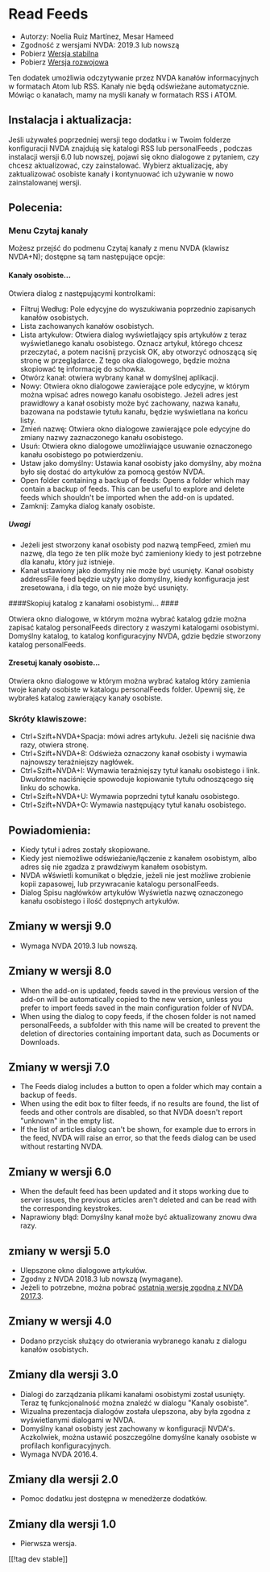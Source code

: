 # Read Feeds #

* Autorzy: Noelia Ruiz Martínez, Mesar Hameed
* Zgodność z wersjami NVDA: 2019.3 lub nowszą
* Pobierz [Wersja stabilna][1]
* Pobierz [Wersja rozwojowa][2]

Ten dodatek umożliwia odczytywanie przez NVDA kanałów informacyjnych w
formatach Atom lub RSS.  Kanały nie będą odświeżane automatycznie.  Mówiąc o
kanałach, mamy na myśli kanały w formatach RSS i ATOM.

## Instalacja i aktualizacja: ##

Jeśli używałeś poprzedniej wersji tego dodatku i w Twoim folderze
konfiguracji NVDA znajdują się katalogi RSS lub personalFeeds , podczas
instalacji wersji 6.0 lub nowszej, pojawi się okno dialogowe z pytaniem, czy
chcesz aktualizować, czy zainstalować.  Wybierz aktualizację, aby
zaktualizować osobiste kanały i kontynuować ich używanie w nowo
zainstalowanej wersji.

## Polecenia: ##

### Menu Czytaj kanały ###

Możesz przejść do podmenu Czytaj kanały z menu NVDA (klawisz NVDA+N);
dostępne są tam następujące opcje:

#### Kanały osobiste... ####

Otwiera dialog z następującymi kontrolkami:

* Filtruj Według: Pole edycyjne do wyszukiwania poprzednio zapisanych
  kanałów osobistych.
* Lista zachowanych kanałów osobistych.
* Lista artykułow: Otwiera dialog wyświetlający spis artykułów z teraz
  wyświetlanego kanału osobistego. Oznacz artykuł, którego chcesz
  przeczytać, a potem naciśnij przycisk OK, aby otworzyć odnoszącą się
  stronę w przeglądarce. Z tego oka dialogowego, będzie można skopiować tę
  informację do schowka.
* Otwórz kanał: otwiera wybrany kanał w domyślnej aplikacji.
* Nowy: Otwiera okno dialogowe zawierające pole edycyjne, w którym można
  wpisać adres nowego kanału osobistego. Jeżeli adres jest prawidłowy a
  kanał osobisty może być zachowany, nazwa kanału, bazowana na podstawie
  tytułu kanału, będzie wyświetlana na końcu listy.
* Zmień nazwę: Otwiera okno dialogowe zawierające pole edycyjne do zmiany
  nazwy zaznaczonego kanału osobistego.
* Usuń: Otwiera okno dialogowe umożliwiające  usuwanie oznaczonego kanału
  osobistego po potwierdzeniu.
* Ustaw jako domyślny: Ustawia kanał osobisty jako domyślny, aby można było
  się dostać do artykułów za pomocą gestów NVDA.
* Open folder containing a backup of feeds: Opens a folder which may contain
  a backup of feeds. This can be useful to explore and delete feeds which
  shouldn't be imported when the add-on is updated.
* Zamknij: Zamyka dialog kanały osobiste.

##### Uwagi #####

* Jeżeli jest stworzony kanał osobisty pod nazwą tempFeed, zmień mu nazwę,
  dla tego że ten plik może być zamieniony kiedy to jest potrzebne dla
  kanału, który już istnieje.
* Kanał ustawiony jako domyślny nie może być usunięty. Kanał osobisty
  addressFile feed będzie użyty jako domyślny, kiedy konfiguracja jest
  zresetowana, i dla tego, on nie może być usunięty.

####Skopiuj katalog z kanałami osobistymi... ####

Otwiera okno dialogowe, w którym można wybrać katalog gdzie można zapisać
katalog personalFeeds directory z waszymi katalogami osobistymi. Domyślny
katalog, to katalog konfiguracyjny NVDA, gdzie będzie stworzony katalog
personalFeeds.

#### Zresetuj kanały osobiste... ####

Otwiera okno dialogowe w którym można wybrać katalog który zamienia twoje
kanały osobiste w katalogu personalFeeds folder. Upewnij się, że wybrałeś
katalog zawierający kanały osobiste.

### Skróty klawiszowe: ###

* Ctrl+Szift+NVDA+Spacja: mówi adres artykułu. Jeżeli się naciśnie dwa razy,
  otwiera stronę.
* Ctrl+Szift+NVDA+8: Odświeża oznaczony kanał osobisty i wymawia najnowszy
  teraźniejszy nagłówek.
* Ctrl+Szift+NVDA+I: Wymawia teraźniejszy tytuł kanału osobistego i
  link. Dwukrotne naciśnięcie spowoduje kopiowanie tytułu odnoszącego się
  linku do schowka.
* Ctrl+Szift+NVDA+U: Wymawia poprzedni tytuł kanału osobistego.
* Ctrl+Szift+NVDA+O: Wymawia następujący tytuł kanału osobistego.

## Powiadomienia: ##

* Kiedy tytuł i adres zostały skopiowane.
* Kiedy jest niemożliwe odświeżanie/łączenie z kanałem osobistym, albo adres
  się nie zgadza z prawdziwym kanałem osobistym.
* NVDA w¥świetli komunikat o błędzie, jeżeli nie jest możliwe zrobienie
  kopii zapasowej, lub przywracanie katalogu personalFeeds.
* Dialog Spisu nagłówków artykułów Wyświetla nazwę oznaczonego kanału
  osobistego i ilość dostępnych artykułów.

## Zmiany w wersji 9.0 ##

* Wymaga NVDA 2019.3 lub nowszą.

## Zmiany w wersji 8.0 ##

* When the add-on is updated, feeds saved in the previous version of the
  add-on will be automatically copied to the new version, unless you prefer
  to import feeds saved in the main configuration folder of NVDA.
* When using the dialog to copy feeds, if the chosen folder is not named
  personalFeeds, a subfolder with this name will be created to prevent the
  deletion of directories containing important data, such as Documents or
  Downloads.

## Zmiany w wersji 7.0 ##

* The Feeds dialog includes a button to open a folder which may contain a
  backup of feeds.
* When using the edit box to filter feeds, if no results are found, the list
  of feeds and other controls are disabled, so that NVDA doesn't report
  "unknown" in the empty list.
* If the list of articles dialog can't be shown, for example due to errors
  in the feed, NVDA will raise an error, so that the feeds dialog can be
  used without restarting NVDA.

## Zmiany w wersji 6.0 ##

* When the default feed has been updated and it stops working due to server
  issues, the previous articles aren't deleted and can be read with the
  corresponding keystrokes.
* Naprawiony błąd: Domyślny kanał może być aktualizowany znowu dwa razy.

## zmiany w wersji 5.0 ##

* Ulepszone okno dialogowe artykułów.
* Zgodny z NVDA 2018.3 lub nowszą (wymagane).
* Jeżeli to potrzebne, można pobrać [ostatnią wersję zgodną z NVDA
  2017.3][3].

## Zmiany w wersji 4.0 ##

* Dodano przycisk służący do otwierania wybranego kanału z dialogu kanałów
  osobistych.

## Zmiany dla wersji 3.0 ##

* Dialogi do zarządzania plikami kanałami osobistymi został usunięty. Teraz
  tę funkcjonalność można znaleźć w dialogu "Kanaly osobiste".
* Wizualna prezentacja dialogów została ulepszona, aby była zgodna z
  wyświetlanymi dialogami w NVDA.
* Domyślny kanał osobisty jest zachowany w konfiguracji NVDA's. Aczkolwiek,
  można ustawić poszczególne domyślne kanały osobiste w profilach
  konfiguracyjnych.
* Wymaga NVDA 2016.4.


## Zmiany dla wersji 2.0 ##

* Pomoc dodatku jest dostępna w menedżerze dodatków.

## Zmiany dla wersji 1.0 ##

* Pierwsza wersja.

[[!tag dev stable]]

[1]: https://addons.nvda-project.org/files/get.php?file=rf

[2]: https://addons.nvda-project.org/files/get.php?file=rf-dev

[3]: https://addons.nvda-project.org/files/get.php?file=rf-o
